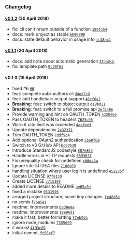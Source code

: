 ### Changelog

#### [v0.1.2](https://github.com/w33ble/auto-authors/compare/v0.1.1...v0.1.2) (30 April 2018)
- fix: cli can&#x27;t return outside of a function [`189fdb4`](https://github.com/w33ble/auto-authors/commit/189fdb4433f69340fe9fa33afbb68c539ea79415)
- docs: mark project as stable [`bb96890`](https://github.com/w33ble/auto-authors/commit/bb96890a41255c1e9c366664ac286ccf56a5eeb3)
- docs: state default behavior in usage info [`fc48ec1`](https://github.com/w33ble/auto-authors/commit/fc48ec1d0f2c80e2e92f7bb50d8eb22af5d950a9)

#### [v0.1.1](https://github.com/w33ble/auto-authors/compare/v0.1.0...v0.1.1) (20 April 2018)
- docs: add note about automatic generation [`33ba2cb`](https://github.com/w33ble/auto-authors/commit/33ba2cbcbc404b8e7c37df268ceaeb26a70e9d56)
- fix: template path [`9c79f61`](https://github.com/w33ble/auto-authors/commit/9c79f61bdbe95052d27a91db8f58e8cd1ab0586a)

#### v0.1.0 (19 April 2018)
- fixed #6 [`#6`](https://github.com/w33ble/auto-authors/issues/6)
- feat: complete auto-authors cli [`d4ed7c9`](https://github.com/w33ble/auto-authors/commit/d4ed7c9e5e83770502e9cbbd665974a4febd2123)
- feat: add handlebars output support [`46cf6a2`](https://github.com/w33ble/auto-authors/commit/46cf6a221757ce3c8df1341247d9022867c75164)
- **Breaking:** feat: switch to object output [`d18bd11`](https://github.com/w33ble/auto-authors/commit/d18bd117f67fc57e8e4e83450d18a6db564e50e0)
- **Breaking:** feat: switch to a full promise api [`2ef5a8e`](https://github.com/w33ble/auto-authors/commit/2ef5a8eb692de728fe3deb6bce117ed90691fc49)
- Provide warning and hint on OAUTH_TOKEN [`a320e6e`](https://github.com/w33ble/auto-authors/commit/a320e6e272479b32acd9a7d5080e18ec13adc3a6)
- Pass OAUTH_TOKEN to headers [`7625c95`](https://github.com/w33ble/auto-authors/commit/7625c9578726e7a8e091014181135fe0c04f6939)
- Warn if rate limit was exceeded [`4aafee3`](https://github.com/w33ble/auto-authors/commit/4aafee31c92a66c9d0bebd5cad47abd5bc6557e1)
- Update dependencies [`24323f1`](https://github.com/w33ble/auto-authors/commit/24323f14e0b9dae87ffb78f4e51a54314234d5d1)
- Trim OAUTH_TOKEN [`7ddf9c4`](https://github.com/w33ble/auto-authors/commit/7ddf9c4f0b8a6572ecebe297c513d8676a5636aa)
- Add optional OAuth2 authentication [`5b60f69`](https://github.com/w33ble/auto-authors/commit/5b60f69625622e8022e25166dcfbf2844c5cedb4)
- Switch to v3 GitHub API [`bc63538`](https://github.com/w33ble/auto-authors/commit/bc63538055f5f8a1999ea2dec503566835307398)
- Introduce StandardJS codestyle [`887e863`](https://github.com/w33ble/auto-authors/commit/887e863db6ab4d0662d56bf97d0dbe743fd14452)
- Handle errors in HTTP requests [`63930ff`](https://github.com/w33ble/auto-authors/commit/63930fff626dece6ba3f4f840dec55684d50d45b)
- Fix unequality check for undefined [`c08ea2a`](https://github.com/w33ble/auto-authors/commit/c08ea2a4a8dba87a480553f25280c43d107c7947)
- Ignore IntelliJ IDEA files [`2186e09`](https://github.com/w33ble/auto-authors/commit/2186e09cf115509c803b55c2e3bd560dcdd0692f)
- handling situation where user login is undefined [`452235f`](https://github.com/w33ble/auto-authors/commit/452235fb694ef3fbcb587dd3439ec866cc3bca20)
- Update LICENSE [`97f0130`](https://github.com/w33ble/auto-authors/commit/97f01305de0e9262a270b9abd675e281745958a0)
- Create LICENSE [`3715188`](https://github.com/w33ble/auto-authors/commit/37151884fd48fcd1d0c3fb095613a3e592ca1b5d)
- added more details to README [`be65a9d`](https://github.com/w33ble/auto-authors/commit/be65a9debabf48c32098e0891a6e40ab4fc87126)
- fixed a mistake [`0531996`](https://github.com/w33ble/auto-authors/commit/053199684ca033451580c4e49abfb6e4b3277ca9)
- arraged project structure; some tiny changes. [`fe48d8e`](https://github.com/w33ble/auto-authors/commit/fe48d8e447f99d30f86131de6a4191159c700bb7)
- no semis [`f76a5e1`](https://github.com/w33ble/auto-authors/commit/f76a5e1cee916f15c0e0b0c5a1ac9463a44778ec)
- readme: improvements [`ba30e0a`](https://github.com/w33ble/auto-authors/commit/ba30e0ab75315731e4ed90f436477b52d83e98a8)
- readme: improvements [`19e96d1`](https://github.com/w33ble/auto-authors/commit/19e96d107590da8d618cb779fb204a7280b63e58)
- make it fast, better formatting [`77eb9db`](https://github.com/w33ble/auto-authors/commit/77eb9db7c78661fe5617e045380c4d05b7d31b4b)
- ignore node_modules [`7885d09`](https://github.com/w33ble/auto-authors/commit/7885d0912a8b015e6f4cc269971553a6ef23f078)
- it works! [`4f93e89`](https://github.com/w33ble/auto-authors/commit/4f93e89c776bb648d1d9624b14ec5cab0df06515)
- Initial commit [`fc55af7`](https://github.com/w33ble/auto-authors/commit/fc55af7b3c757f8c2fe957b4c5164c9f428f33c1)

